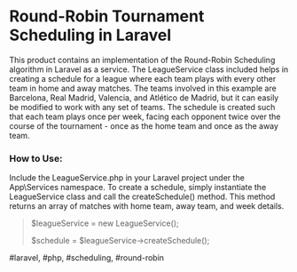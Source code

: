 # Round-Robin Tournament Scheduling in Laravel

This product contains an implementation of the Round-Robin Scheduling algorithm in Laravel as a service. The LeagueService class included helps in creating a schedule for a league where each team plays with every other team in home and away matches. The teams involved in this example are Barcelona, Real Madrid, Valencia, and Atlético de Madrid, but it can easily be modified to work with any set of teams. The schedule is created such that each team plays once per week, facing each opponent twice over the course of the tournament - once as the home team and once as the away team.

### How to Use:
Include the LeagueService.php in your Laravel project under the App\Services namespace. To create a schedule, simply instantiate the LeagueService class and call the createSchedule() method. This method returns an array of matches with home team, away team, and week details.
> 
> $leagueService = new LeagueService();
> 
> $schedule = $leagueService->createSchedule();
> 
#laravel, #php, #scheduling, #round-robin
